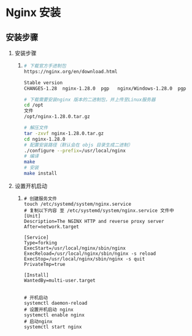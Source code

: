 # Nginx 安装 

## 安装步骤

1. 安装步骤

   1. ```bash
      # 下载官方手进制包
      https://nginx.org/en/download.html
      
      Stable version
      CHANGES-1.28	nginx-1.28.0  pgp	nginx/Windows-1.28.0  pgp
      
      # 下载需要安装nginx 版本的二进制包，并上传至Linux服务器
      cd /opt
      文件
      /opt/nginx-1.28.0.tar.gz
      
      # 解压文件
      tar -zxvf nginx-1.28.0.tar.gz
      cd nginx-1.28.0
      # 配置安装路径（默认会在 objs 目录生成二进制）
      ./configure --prefix=/usr/local/nginx
      # 编译
      make
      # 安装
      make install
      
      ```

2. 设置开机启动

   1. ```
      # 创建服务文件
      touch /etc/systemd/system/nginx.service
      # 复制以下内容 至 /etc/systemd/system/nginx.service 文件中
      [Unit]
      Description=The NGINX HTTP and reverse proxy server
      After=network.target
      
      [Service]
      Type=forking
      ExecStart=/usr/local/nginx/sbin/nginx
      ExecReload=/usr/local/nginx/sbin/nginx -s reload
      ExecStop=/usr/local/nginx/sbin/nginx -s quit
      PrivateTmp=true
      
      [Install]
      WantedBy=multi-user.target
      
      
      # 开机启动
      systemctl daemon-reload
      # 设置开机启动 nginx
      systemctl enable nginx
      # 启动nginx
      systemctl start nginx
      ```

      

